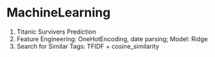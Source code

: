 # MachineLearning
1. Titanic Survivers Prediction
2. Feature Engineering: OneHotEncoding, date parsing; Model: Ridge
3. Search for Similar Tags: TFIDF + cosine_similarity